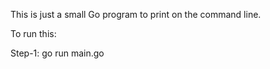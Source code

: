 This is just a small Go program to print on the command line.

To run this: 

Step-1: go run main.go